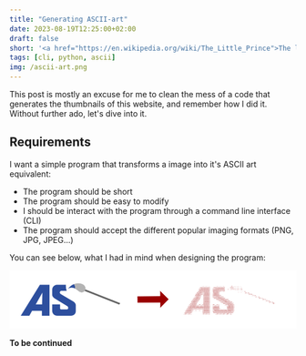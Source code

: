 ```yaml
---
title: "Generating ASCII-art"
date: 2023-08-19T12:25:00+02:00
draft: false
short: '<a href="https://en.wikipedia.org/wiki/The_Little_Prince">The little Prince:</a> "If you please, draw me a sheep!" <br> Computer: "1100111010"<br> <a href="https://en.wikipedia.org/wiki/The_Little_Prince">The little Prince:</a> "That is exactly what I wanted!"'
tags: [cli, python, ascii]
img: /ascii-art.png
---
```


This post is mostly an excuse for me to clean the mess of a code that generates the thumbnails of this website, and remember how I did it.
Without further ado, let's dive into it.

## Requirements

I want a simple program that transforms a image into it's ASCII art equivalent:
- The program should be short
- The program should be easy to modify
- I should be interact with the program through a command line interface (CLI)
- The program should accept the different popular imaging formats (PNG, JPG, JPEG...)

You can see below, what I had in mind when designing the program:

![](/ascii-art-picture.png)

**To be continued**
